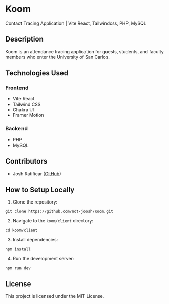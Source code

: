 # Koom
Contact Tracing Application | Vite React, Tailwindcss, PHP, MySQL

## Description

Koom is an attendance tracing application for guests, students, and faculty members who enter the University of San Carlos.

## Technologies Used

### Frontend

- Vite React
- Tailwind CSS
- Chakra UI
- Framer Motion

### Backend

- PHP
- MySQL

## Contributors

- Josh Ratificar ([GitHub](https://github.com/not-joosh))

## How to Setup Locally

1. Clone the repository:
  ```
  git clone https://github.com/not-joosh/Koom.git
  ```

2. Navigate to the `koom/client` directory:
  ```
  cd koom/client
  ```

3. Install dependencies:
  ```
  npm install
  ```

4. Run the development server:
  ```
  npm run dev
  ```

## License

This project is licensed under the MIT License.
